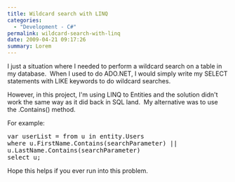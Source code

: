 ```yaml
---
title: Wildcard search with LINQ
categories:
  - "Development - C#"
permalink: wildcard-search-with-linq
date: 2009-04-21 09:17:26
summary: Lorem
---
```


I just a situation where I needed to perform a wildcard search on a table in my database.  When I used to do ADO.NET, I would simply write my SELECT statements with LIKE keywords to do wildcard searches.

However, in this project, I'm using LINQ to Entities and the solution didn't work the same way as it did back in SQL land.  My alternative was to use the .Contains() method.

For example:
<pre lang="csharp">var userList = from u in entity.Users
where u.FirstName.Contains(searchParameter) ||
u.LastName.Contains(searchParameter)
select u;</pre>

Hope this helps if you ever run into this problem.